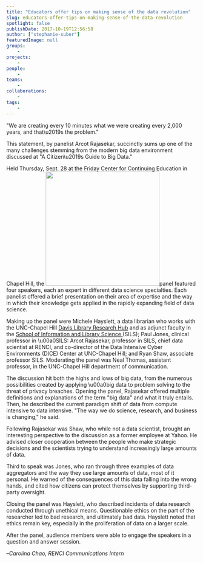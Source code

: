 ```yaml
---
title: "Educators offer tips on making sense of the data revolution"
slug: educators-offer-tips-on-making-sense-of-the-data-revolution
spotlight: false
publishDate: 2017-10-19T12:56:58
author: ["stephanie-suber"]
featuredImage: null
groups:
    - 
projects:
    - 
people:
    - 
teams: 
    - 
collaborations:
    - 
tags:
    - 
---
```

<p>"We are creating every 10 minutes what we were creating every 2,000 years, and that\u2019s the problem."</p>
<p>This statement, by panelist Arcot Rajasekar, succinctly sums up one of the many challenges stemming from the modern big data environment discussed at "A Citizen\u2019s Guide to Big Data."<!--more--></p>
<p>Held Thursday, Sept. 28 at the Friday Center for Continuing Education in Chapel Hill, the <a href="https://renci.org/wp-content/uploads/2017/10/data-sense.jpg"  rel="lightbox[roadtrip]"><img class="alignright wp-image-16835 size-full" src="https://renci.org/wp-content/uploads/2017/10/data-sense.jpg" alt="" width="300" height="300" srcset="https://renci.org/wp-content/uploads/2017/10/data-sense.jpg 300w, https://renci.org/wp-content/uploads/2017/10/data-sense-150x150.jpg 150w" sizes="(max-width: 300px) 100vw, 300px" /></a>panel featured four speakers, each an expert in different data science specialties. Each panelist offered a brief presentation on their area of expertise and the way in which their knowledge gets applied in the rapidly expanding field of data science.</p>
<p>Making up the panel were Michele Hayslett, a data librarian who works with the UNC-Chapel Hill <a href="http://library.unc.edu/hub/">Davis Library Research Hub</a> and as adjunct faculty in the <a href="https://sils.unc.edu/">School of Information and Library Science </a>(SILS); Paul Jones, clinical professor in \u00a0SILS: Arcot Rajasekar, professor in SILS, chief data scientist at RENCI, and co-director of the Data Intensive Cyber Environments (DICE) Center at UNC-Chapel Hill; and Ryan Shaw, associate professor SILS. Moderating the panel was Neal Thomas, assistant professor, in the UNC-Chapel Hill department of communication.</p>
<p>The discussion hit both the highs and lows of big data, from the numerous possibilities created by applying \u00a0big data to problem solving to the threat of privacy breaches. Opening the panel, Rajasekar offered multiple definitions and explanations of the term "big data" and what it truly entails. Then, he described the current paradigm shift of data from compute intensive to data intensive. "The way we do science, research, and business is changing," he said.</p>
<p>Following Rajasekar was Shaw, who while not a data scientist, brought an interesting perspective to the discussion as a former employee at Yahoo. He advised closer cooperation between the people who make strategic decisions and the scientists trying to understand increasingly large amounts of data.</p>
<p>Third to speak was Jones, who ran through three examples of data aggregators and the way they use large amounts of data, most of it personal. He warned of the consequences of this data falling into the wrong hands, and cited how citizens can protect themselves by supporting third-party oversight.</p>
<p>Closing the panel was Hayslett, who described incidents of data research conducted through unethical means. Questionable ethics on the part of the researcher led to bad research, and ultimately bad data. Hayslett noted that ethics remain key, especially in the proliferation of data on a larger scale.</p>
<p>After the panel, audience members were able to engage the speakers in a question and answer session.</p>
<p>&#8211;<em>Carolina Chao, RENCI Communications Intern</em></p>
<!-- AddThis Advanced Settings generic via filter on the_content --><!-- AddThis Share Buttons generic via filter on the_content -->
